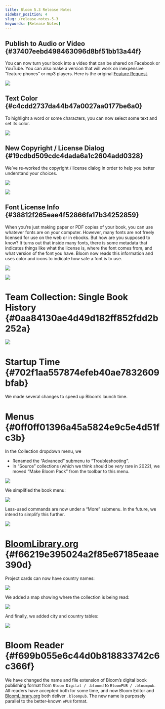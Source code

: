 ```yaml
---
title: Bloom 5.3 Release Notes
sidebar_position: 4
slug: /release-notes-5-3
keywords: [Release Notes]
---
```




## Publish to Audio or Video {#37407eebd498463096d8bf51bb13a44f}


You can now turn your book into a video that can be shared on Facebook or YouTube. You can also make a version that will work on inexpensive “feature phones” or mp3 players. Here is the original [Feature Request](https://community.software.sil.org/t/produce-a-video-of-the-story-being-read-postable-on-youtube-facebook-etc/2267).


![](./release-notes-5-3.cb5d2d7f-7eb0-4377-ac15-0814e88706e4.png)


## Text Color {#c4cdd2737da44b47a0027aa0177be6a0}


To highlight a word or some characters, you can now select some text and set its color.


![](./release-notes-5-3.47d5aa5d-9576-4529-915e-8ea1456f3405.png)


## New Copyright / License Dialog {#19cdbd509cdc4dada6a1c2604add0328}


We’ve re-worked the copyright / license dialog in order to help you better understand your choices.


![](./release-notes-5-3.baf29acf-d260-4f49-a78f-735c41a421c7.png)


![](./release-notes-5-3.1ba9d811-23b6-49e7-b897-af8683a10066.png)


## Font License Info {#38812f265eae4f52866fa17b34252859}


When you’re just making paper or PDF copies of your book, you can use whatever fonts are on your computer. However, many fonts are not freely licensed for use on the web or in ebooks. But how are you supposed to know? It turns out that inside many fonts, there is some metadata that indicates things like what the license is, where the font comes from, and what version of the font you have. Bloom now reads this information and uses color and icons to indicate how safe a font is to use.


![](./release-notes-5-3.b623ea59-35f3-4830-9dfc-8bb085ea8bde.png)


![](./release-notes-5-3.acd2c060-1971-44a9-8082-9adfae7646f8.png)


# Team Collection: Single Book History {#0aa84130ae4d49d182ff852fdd2b252a}


![](./release-notes-5-3.dfb68ad4-8d24-4b3d-b3a0-6e9619691468.png)


# Startup Time {#702f1aa557874efeb40ae7832609bfab}


We made several changes to speed up Bloom’s launch time.


# Menus {#0ff0ff01396a45a5824e9c5e4d51fc3b}


In the Collection dropdown menu, we 

- Renamed the “Advanced” submenu to “Troubleshooting”.
- In “Source” collections (which we think should be _very_ rare in 2022), we moved “Make Bloom Pack” from the toolbar to this menu.

![](./release-notes-5-3.a4e33b9b-8859-4f44-8c21-eb3963b752c3.png)


We simplified the book menu:


![](./release-notes-5-3.56b08be1-21f9-4d42-99b6-2d573ebedeed.png)


Less-used commands are now under a “More” submenu. In the future, we intend to simplify this further.


![](./release-notes-5-3.09d2ce64-416a-4fe4-b198-6726f1dde7d1.png)


# [BloomLibrary.org](http://bloomlibrary.org/) {#f66219e395024a2f85e67185eaae390d}


Project cards can now have country names:


![](./release-notes-5-3.3e46c7c1-3c85-46d8-85b7-9395cec7a935.png)


We added a map showing where the collection is being read:


![](./release-notes-5-3.224fbdbc-e0a6-42ea-87ab-a0f889ffd5b7.png)


And finally, we added city and country tables:


![](./release-notes-5-3.2bcb2b38-59f6-47c7-bc20-8c23acc6c538.png)


# Bloom Reader {#f699b055e6c44d0b818833742c6c366f}


We have changed the name and file extension of Bloom’s digital book publishing format from `Bloom Digital / .bloomd` to `BloomPUB / .bloompub`. All readers have accepted both for some time, and now Bloom Editor and [BloomLibrary.org](http://bloomlibrary.org/) both deliver `.bloompub`. The new name is purposely parallel to the better-known `ePUB` format.

